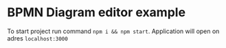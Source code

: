 # BPMN Diagram editor example
To start project run command `npm i && npm start`. Application will open on adres `localhost:3000`